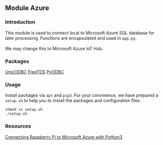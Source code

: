 ## Module Azure

### Introduction
This module is used to connect local to Microsoft Azure SQL database for later
processing. Functions are encapsulated and used in `app.py`. </br>
</br>
We may change this to Microsoft Azure IoT Hub.

### Packages
[UnicODBC](http://www.unixodbc.org/)
[FreeTDS](https://www.freetds.org/)
[PyODBC](https://github.com/mkleehammer/pyodbc)

### Usage
Install packages via `apt` and `pip3`. For your convinence, we have prepared
a `setup.sh` to help you to install the packages and configuration files.
```
chmod +x setup.sh
./setup.sh
```

### Resources
[Connecting Raspberry Pi to Microsoft Azure with Python3](http://mdupont.com/Blog/Raspberry-Pi/azure-python3.html)
